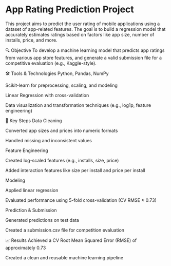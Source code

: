 # App Rating Prediction Project
This project aims to predict the user rating of mobile applications using a dataset of app-related features. The goal is to build a regression model that accurately estimates ratings based on factors like app size, number of installs, price, and more.

🔍 Objective
To develop a machine learning model that predicts app ratings from various app store features, and generate a valid submission file for a competitive evaluation (e.g., Kaggle-style).

🛠️ Tools & Technologies
Python, Pandas, NumPy

Scikit-learn for preprocessing, scaling, and modeling

Linear Regression with cross-validation

Data visualization and transformation techniques (e.g., log1p, feature engineering)

🔧 Key Steps
Data Cleaning

Converted app sizes and prices into numeric formats

Handled missing and inconsistent values

Feature Engineering

Created log-scaled features (e.g., installs, size, price)

Added interaction features like size per install and price per install

Modeling

Applied linear regression

Evaluated performance using 5-fold cross-validation (CV RMSE ≈ 0.73)

Prediction & Submission

Generated predictions on test data

Created a submission.csv file for competition evaluation

📈 Results
Achieved a CV Root Mean Squared Error (RMSE) of approximately 0.73

Created a clean and reusable machine learning pipeline

